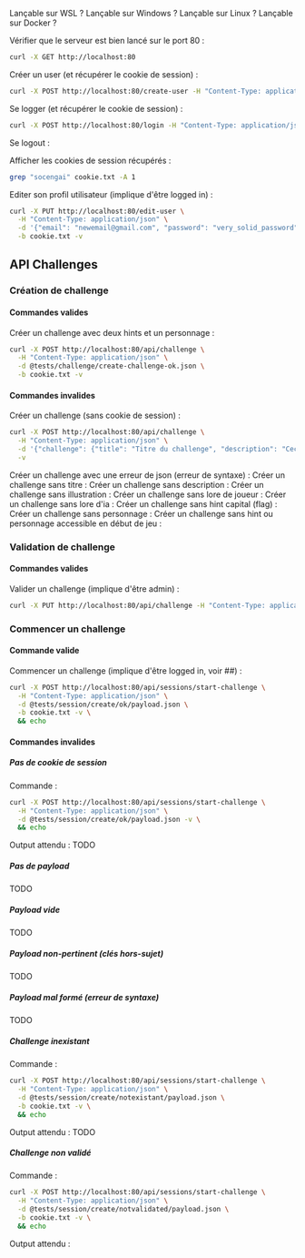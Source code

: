 Lançable sur WSL ?
Lançable sur Windows ?
Lançable sur Linux ?
Lançable sur Docker ?

Vérifier que le serveur est bien lancé sur le port 80 :
```bash
curl -X GET http://localhost:80
```

Créer un user (et récupérer le cookie de session) :
```bash
curl -X POST http://localhost:80/create-user -H "Content-Type: application/json" -d '{"username": "lglanois", "password": "password0!", "email":"loic.glanois@ynov.com"}' -c cookie.txt
```

Se logger (et récupérer le cookie de session) :
```bash
curl -X POST http://localhost:80/login -H "Content-Type: application/json" -d '{"username": "lglanois", "password": "very_solid_password"}' -c cookie.txt && echo
```

Se logout :

Afficher les cookies de session récupérés :
```bash
grep "socengai" cookie.txt -A 1
```

Editer son profil utilisateur (implique d'être logged in) :
```bash
curl -X PUT http://localhost:80/edit-user \
  -H "Content-Type: application/json" \
  -d '{"email": "newemail@gmail.com", "password": "very_solid_password", "newpassword":"even_better_password"}' \
  -b cookie.txt -v
```


## API Challenges

### Création de challenge

#### Commandes valides

Créer un challenge avec deux hints et un personnage : 
```bash
curl -X POST http://localhost:80/api/challenge \
  -H "Content-Type: application/json" \
  -d @tests/challenge/create-challenge-ok.json \
  -b cookie.txt -v
```

#### Commandes invalides

Créer un challenge (sans cookie de session) :
```bash
curl -X POST http://localhost:80/api/challenge \
  -H "Content-Type: application/json" \
  -d '{"challenge": {"title": "Titre du challenge", "description": "Ceci est une description test"}}' \
  -v
```

Créer un challenge avec une erreur de json (erreur de syntaxe) :
Créer un challenge sans titre :
Créer un challenge sans description :
Créer un challenge sans illustration :
Créer un challenge sans lore de joueur :
Créer un challenge sans lore d'ia : 
Créer un challenge sans hint capital (flag) :
Créer un challenge sans personnage :
Créer un challenge sans hint ou personnage accessible en début de jeu :

### Validation de challenge

#### Commandes valides

Valider un challenge (implique d'être admin) : 
```bash
curl -X PUT http://localhost:80/api/challenge -H "Content-Type: application/json" -d '{"operation":"validate", "title": "Welcome to the Game", "description": "Un petit challenge introductif", "illustration": "illustration.png"}' -b cookie.txt -v
```

### Commencer un challenge

#### Commande valide

Commencer un challenge (implique d'être logged in, voir ##) : 
```bash
curl -X POST http://localhost:80/api/sessions/start-challenge \
  -H "Content-Type: application/json" \
  -d @tests/session/create/ok/payload.json \
  -b cookie.txt -v \
  && echo
```

#### Commandes invalides

##### Pas de cookie de session

Commande : 
```bash
curl -X POST http://localhost:80/api/sessions/start-challenge \
  -H "Content-Type: application/json" \
  -d @tests/session/create/ok/payload.json -v \
  && echo
```

Output attendu :
TODO

##### Pas de payload
TODO

##### Payload vide
TODO

##### Payload non-pertinent (clés hors-sujet)
TODO

##### Payload mal formé (erreur de syntaxe)
TODO

##### Challenge inexistant

Commande :
```bash
curl -X POST http://localhost:80/api/sessions/start-challenge \
  -H "Content-Type: application/json" \
  -d @tests/session/create/notexistant/payload.json \
  -b cookie.txt -v \
  && echo
```

Output attendu :
TODO

##### Challenge non validé

Commande :
```bash
curl -X POST http://localhost:80/api/sessions/start-challenge \
  -H "Content-Type: application/json" \
  -d @tests/session/create/notvalidated/payload.json \
  -b cookie.txt -v \
  && echo
```

Output attendu :